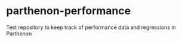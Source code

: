 # parthenon-performance
Test repository to keep track of performance data and regressions in Parthenon
